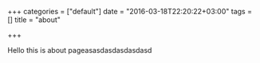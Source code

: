 +++
categories = ["default"]
date = "2016-03-18T22:20:22+03:00"
tags = []
title = "about"

+++


Hello this is about pageasasdasdasdasdasd
